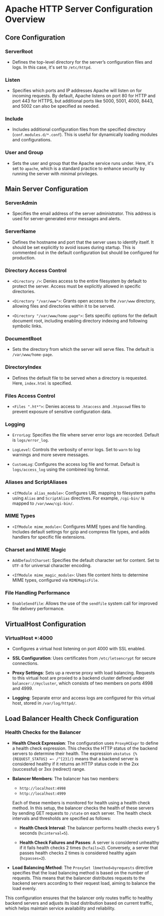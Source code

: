 # Apache HTTP Server Configuration Overview

## Core Configuration

### ServerRoot
- Defines the top-level directory for the server’s configuration files and logs. In this case, it's set to `/etc/httpd`.

### Listen
- Specifies which ports and IP addresses Apache will listen on for incoming requests. By default, Apache listens on port 80 for HTTP and port 443 for HTTPS, but additional ports like 5000, 5001, 4000, 8443, and 5002 can also be specified as needed.

### Include
- Includes additional configuration files from the specified directory (`conf.modules.d/*.conf`). This is useful for dynamically loading modules and configurations.

### User and Group
- Sets the user and group that the Apache service runs under. Here, it's set to `apache`, which is a standard practice to enhance security by running the server with minimal privileges.

## Main Server Configuration

### ServerAdmin
- Specifies the email address of the server administrator. This address is used for server-generated error messages and alerts.

### ServerName
- Defines the hostname and port that the server uses to identify itself. It should be set explicitly to avoid issues during startup. This is commented out in the default configuration but should be configured for production.

### Directory Access Control

- `<Directory />`: Denies access to the entire filesystem by default to protect the server. Access must be explicitly allowed in specific directories.

- `<Directory "/var/www">`: Grants open access to the `/var/www` directory, allowing files and directories within it to be served.

- `<Directory "/var/www/home-page">`: Sets specific options for the default document root, including enabling directory indexing and following symbolic links. 

### DocumentRoot
- Sets the directory from which the server will serve files. The default is `/var/www/home-page`.

### DirectoryIndex
- Defines the default file to be served when a directory is requested. Here, `index.html` is specified.

### Files Access Control
- `<Files ".ht*">`: Denies access to `.htaccess` and `.htpasswd` files to prevent exposure of sensitive configuration data.

### Logging

- `ErrorLog`: Specifies the file where server error logs are recorded. Default is `logs/error_log`.

- `LogLevel`: Controls the verbosity of error logs. Set to `warn` to log warnings and more severe messages.

- `CustomLog`: Configures the access log file and format. Default is `logs/access_log` using the combined log format.

### Aliases and ScriptAliases

- `<IfModule alias_module>`: Configures URL mapping to filesystem paths using `Alias` and `ScriptAlias` directives. For example, `/cgi-bin/` is mapped to `/var/www/cgi-bin/`.

### MIME Types

- `<IfModule mime_module>`: Configures MIME types and file handling. Includes default settings for gzip and compress file types, and adds handlers for specific file extensions.

### Charset and MIME Magic

- `AddDefaultCharset`: Specifies the default character set for content. Set to `UTF-8` for universal character encoding.

- `<IfModule mime_magic_module>`: Uses file content hints to determine MIME types, configured via `MIMEMagicFile`.

### File Handling Performance

- `EnableSendfile`: Allows the use of the `sendfile` system call for improved file delivery performance.

## VirtualHost Configuration

### VirtualHost *:4000
- Configures a virtual host listening on port 4000 with SSL enabled.

- **SSL Configuration**: Uses certificates from `/etc/letsencrypt` for secure connections.

- **Proxy Settings**: Sets up a reverse proxy with load balancing. Requests to this virtual host are proxied to a backend cluster defined under `balancer://mycluster`, which consists of two members on ports 4998 and 4999.

- **Logging**: Separate error and access logs are configured for this virtual host, stored in `/var/log/httpd/`.

## Load Balancer Health Check Configuration

### Health Checks for the Balancer

- **Health Check Expression**: The configuration uses `ProxyHCExpr` to define a health check expression. This checks the HTTP status of the backend servers to determine their health. The expression `okstatus {%{REQUEST_STATUS} =~ /^[23]/}` means that a backend server is considered healthy if it returns an HTTP status code in the 2xx (successful) or 3xx (redirect) range.

- **Balancer Members**: The balancer has two members:
  - `http://localhost:4998`
  - `http://localhost:4999`
  
  Each of these members is monitored for health using a health check method. In this setup, the balancer checks the health of these servers by sending GET requests to `/state` on each server. The health check intervals and thresholds are specified as follows:
  
  - **Health Check Interval**: The balancer performs health checks every 5 seconds (`hcinterval=5`).
  
  - **Health Check Failures and Passes**: A server is considered unhealthy if it fails health checks 2 times (`hcfails=2`). Conversely, a server that passes health checks 2 times is considered healthy again (`hcpasses=2`).

- **Load Balancing Method**: The `ProxySet lbmethod=byrequests` directive specifies that the load balancing method is based on the number of requests. This means that the balancer distributes requests to the backend servers according to their request load, aiming to balance the load evenly.

This configuration ensures that the balancer only routes traffic to healthy backend servers and adjusts its load distribution based on current traffic, which helps maintain service availability and reliability.
